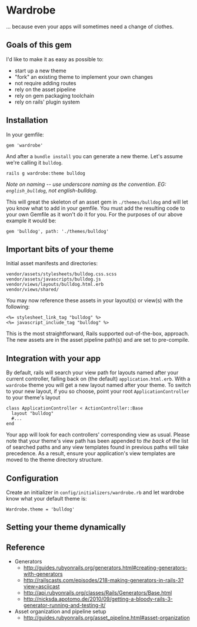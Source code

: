 

# Wardrobe

... because even your apps will sometimes need a change of clothes.

## Goals of this gem

I'd like to make it as easy as possible to:

* start up a new theme
* "fork" an existing theme to implement your own changes
* not require adding routes
* rely on the asset pipeline
* rely on gem packaging toolchain
* rely on rails' plugin system

## Installation

In your gemfile:

```
gem 'wardrobe'
```

And after a `bundle install` you can generate a new theme. Let's assume we're calling it `bulldog`.

```
rails g wardrobe:theme bulldog
```

*Note on naming -- use underscore naming as the convention. EG: `english_bulldog`, not english-bulldog*.

This will great the skeleton of an asset gem in `./themes/bulldog` and will let you know what to add in your gemfile. You must add the resulting code to your own Gemfile as it won't do it for you. For the purposes of our above example it would be:


```
gem 'bulldog', path: './themes/bulldog'
```


## Important bits of your theme

Initial asset manifests and directories:

```
vendor/assets/stylesheets/bulldog.css.scss
vendor/assets/javascripts/bulldog.js
vendor/views/layouts/bulldog.html.erb
vendor/views/shared/
```

You may now reference these assets in your layout(s) or view(s) with the following:

```
<%= stylesheet_link_tag "bulldog" %>
<%= javascript_include_tag "bulldog" %>
```

This is the most straightforward, Rails supported out-of-the-box, approach. The new assets are in the asset pipeline path(s) and are set to pre-compile.

## Integration with your app

By default, rails will search your view path for layouts named after your current controller, falling back on (the default) `application.html.erb`. With a `wardrobe` theme you will get a new layout named after your theme. To switch to your new layout, if you so choose, point your root `ApplicationController` to your theme's layout

```
class ApplicationController < ActionController::Base
  layout "bulldog"
  #...
end
```

Your app will look for each controllers' corresponding view as usual. Please note that your theme's view path has been appended to *the back* of the list of searched paths and any view templates found in previous paths will take precedence. As a result, ensure your application's view templates are moved to the theme directory structure.

## Configuration

Create an initializer in `config/initializers/wardrobe.rb` and let wardrobe know what your default theme is:

```
Wardrobe.theme = 'bulldog'
```

## Setting your theme dynamically


## Reference

* Generators
	* http://guides.rubyonrails.org/generators.html#creating-generators-with-generators
	* http://railscasts.com/episodes/218-making-generators-in-rails-3?view=asciicast
	* http://api.rubyonrails.org/classes/Rails/Generators/Base.html
	* http://nicksda.apotomo.de/2010/09/getting-a-bloody-rails-3-generator-running-and-testing-it/
* Asset organization and pipeline setup
	* http://guides.rubyonrails.org/asset_pipeline.html#asset-organization  

